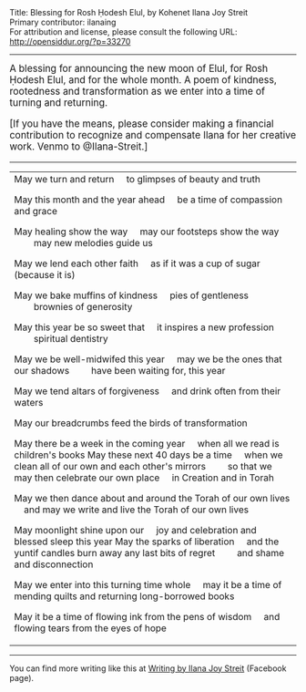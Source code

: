 <html>
<head></head>
<body>
Title: Blessing for Rosh Ḥodesh Elul, by Kohenet Ilana Joy Streit<br />
Primary contributor: ilanaing<br />
For attribution and license, please consult the following URL: <a href="http://opensiddur.org/?p=33270">http://opensiddur.org/?p=33270</a>
<p />
<hr />

<div class="english" style="font-size: 1.2em;">
A blessing for announcing the new moon of Elul, for Rosh Ḥodesh Elul, and for the whole month. A poem of kindness, rootedness and transformation as we enter into a time of turning and returning.

[If you have the means, please consider making a financial contribution to recognize and compensate Ilana for her creative work. Venmo to @Ilana-Streit.]
</div>

<hr />

<table style="margin-left: auto;margin-right: auto;">
<tbody>
<tr><td style="vertical-align:top;">
<div class="english">
May we turn and return
&nbsp;&nbsp;&nbsp;&nbsp;to glimpses of beauty and truth

May this month and the year ahead
&nbsp;&nbsp;&nbsp;&nbsp;be a time of compassion and grace

May healing show the way
&nbsp;&nbsp;&nbsp;&nbsp;may our footsteps show the way
&nbsp;&nbsp;&nbsp;&nbsp;&nbsp;&nbsp;&nbsp;&nbsp;may new melodies guide us

May we lend each other faith
&nbsp;&nbsp;&nbsp;&nbsp;as if it was a cup of sugar (because it is)

May we bake muffins of kindness
&nbsp;&nbsp;&nbsp;&nbsp;pies of gentleness
&nbsp;&nbsp;&nbsp;&nbsp;&nbsp;&nbsp;&nbsp;&nbsp;brownies of generosity

May this year be so sweet that
&nbsp;&nbsp;&nbsp;&nbsp;it inspires a new profession
&nbsp;&nbsp;&nbsp;&nbsp;&nbsp;&nbsp;&nbsp;&nbsp;spiritual dentistry

May we be well-midwifed this year
&nbsp;&nbsp;&nbsp;&nbsp;may we be the ones that our shadows
&nbsp;&nbsp;&nbsp;&nbsp;&nbsp;&nbsp;&nbsp;&nbsp;have been waiting for, this year

May we tend altars of forgiveness
&nbsp;&nbsp;&nbsp;&nbsp;and drink often from their waters

May our breadcrumbs feed the birds of transformation

May there be a week in the coming year
&nbsp;&nbsp;&nbsp;&nbsp;when all we read is children's books
May these next 40 days be a time
&nbsp;&nbsp;&nbsp;&nbsp;when we clean all of our own and each other's mirrors
&nbsp;&nbsp;&nbsp;&nbsp;&nbsp;&nbsp;&nbsp;&nbsp;so that we may then celebrate our own place
&nbsp;&nbsp;&nbsp;&nbsp;in Creation and in Torah 

May we then dance about and around the Torah of our own lives
&nbsp;&nbsp;&nbsp;&nbsp;and may we write and live
the Torah of our own lives

May moonlight shine upon our
&nbsp;&nbsp;&nbsp;&nbsp;joy and celebration and blessed sleep this year
May the sparks of liberation
&nbsp;&nbsp;&nbsp;&nbsp;and the yuntif candles burn away any last bits of regret
&nbsp;&nbsp;&nbsp;&nbsp;&nbsp;&nbsp;&nbsp;&nbsp;and shame and disconnection

May we enter into this turning time whole
&nbsp;&nbsp;&nbsp;&nbsp;may it be a time of mending quilts
and returning long-borrowed books

May it be a time of flowing ink from the pens of wisdom
&nbsp;&nbsp;&nbsp;&nbsp;and flowing tears from the eyes of hope
</div></td></tr>
</tbody></table>

<hr />

You can find more writing like this at <a href="https://www.facebook.com/IlanaWriting/">Writing by Ilana Joy Streit</a> (Facebook page).

&nbsp;
</body>
</html>